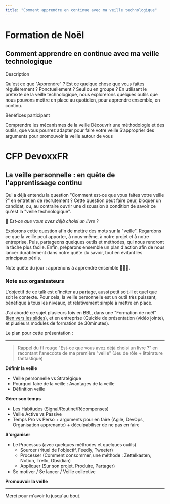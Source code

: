```yaml
---
title: "Comment apprendre en continue avec ma veille technologique"
---
```


# Formation de Noël

## Comment apprendre en continue avec ma veille technologique

Description

Qu'est ce que "Apprendre" ? Est ce quelque chose que vous faites régulièrement ? Ponctuellement ? Seul ou en groupe ?
En utilisant le prétexte de la veille technologique, nous explorerons quelques outils que nous pouvons mettre en place au quotidien, pour apprendre ensemble, en continu.

Bénéfices participant

Comprendre les mécanismes de la veille
Découvrir une méthodologie et des outils, que vous pourrez adapter pour faire votre veille
S’approprier des arguments pour promouvoir la veille autour de vous

# CFP DevoxxFR

## La veille personnelle : en quête de l'apprentissage continu

Qui a déjà entendu la question "Comment est-ce que vous faites votre veille ?" en entretien de recrutement ? Cette question peut faire peur, bloquer un candidat, ou, au contraire ouvrir une discussion à condition de savoir ce qu'est la "veille technologique".

📜  _Est-ce que vous avez déjà choisi un livre ?_

Explorons cette question afin de mettre des mots sur la "veille".
Regardons ce que la veille peut apporter, à nous-même, à notre projet et à notre entreprise.
Puis, partageons quelques outils et méthodes, qui nous rendront la tâche plus facile.
Enfin, préparons ensemble un plan d'action afin de nous lancer durablement dans notre quête
du savoir, tout en évitant les principaux périls.

Note quête du jour : apprenons à apprendre ensemble 🧙🧙‍♀️.

### Note aux organisateurs

L'objectif de ce talk est d'inciter au partage, aussi petit soit-il et quel que soit le contexte. 
Pour cela, la veille personnelle est un outil très puissant, bénéfique à tous les niveaux, et relativement simple à mettre en place.

J'ai abordé ce sujet plusieurs fois en BBL, dans une "Formation de noël" ([lien vers les slides](https://docs.google.com/presentation/d/e/2PACX-1vSvx-5QnCdtB5WX0yqB0VRhULZJiX3yD2U6eGLs7ZpYHCPVtu5sqQ8jlSpjXS-CJERykmRSvHXS5s0T/pub)), et en entreprise (Quickie de présentation (vidéo jointe), et plusieurs modules de formation de 30minutes).

Le plan pour cette présentation :

---
> Rappel du fil rouge "Est-ce que vous avez déjà choisi un livre ?" en racontant l'anecdote de ma première "veille" (Jeu de rôle + littérature fantastique)

**Définir la veille**

- Veille personnelle vs Stratégique
- Pourquoi faire de la veille : Avantages de la veille
- Définition veille

**Gérer son temps**

- Les Habitudes (Signal/Routine/Récompenses)
- Veille Active vs Passive
- Temps Pro vs Perso + arguments pour en faire (Agile, DevOps, Organisation apprenante) + déculpabiliser de ne pas en faire

**S'organiser**

- Le Processus (avec quelques méthodes et quelques outils)
    - Sourcer (rituel de l'objectif, Feedly, Tweeter)
    - Processer (Comment consommer, une méthode : Zettelkasten, Notion, Trello, Obsidian)
    - Appliquer (Sur son projet, Produire, Partager)
- Se motiver / Se lancer / Veille collective

**Promouvoir la veille**

---

Merci pour m'avoir lu jusqu'au bout.

